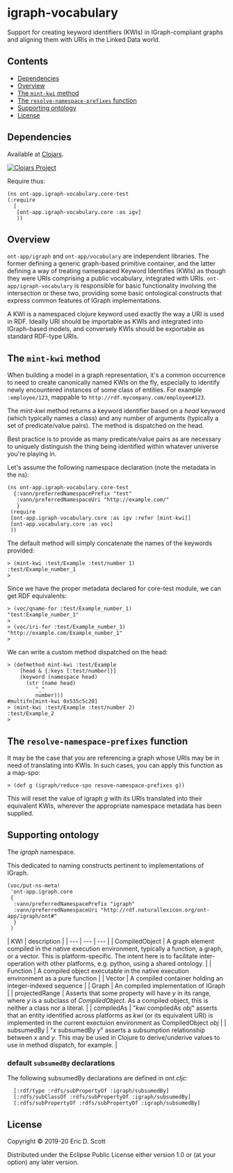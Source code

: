 # igraph-vocabulary

Support for creating keyword identifiers (KWIs) in IGraph-compliant graphs and aligning them with URIs in the Linked Data world. 

## Contents
- [Dependencies](#h2-dependencies)
- [Overview](#h2-overview)
- [The `mint-kwi` method](#h2-the-mint-kwi-method)
- [The `resolve-namespace-prefixes` function](#resolve-namespace-prefixes-function)
- [Supporting ontology](#h2-supporting-ontology)
- [License](#h2-license)

<a name="h2-dependencies"></a>
## Dependencies

Available at [Clojars](https://clojars.org/ont-app/igraph-vocabulary).

[![Clojars Project](https://img.shields.io/clojars/v/ont-app/igraph-vocabulary.svg)](https://clojars.org/ont-app/igraph-vocabulary)

Require thus:

```
(ns ont-app.igraph-vocabulary.core-test
(:require 
  [
   [ont-app.igraph-vocabulary.core :as igv]
   ))
```

<a name="h2-overview"></a>
## Overview

`ont-app/igraph` and `ont-app/vocabulary` are independent
libraries. The former defining a generic graph-based primitive
container, and the latter defining a way of treating namespaced
Keyword Identifies (KWIs) as though they were URIs comprising a public
vocabulary, integrated with URIs. `ont-app/igraph-vocabulary` is
responsible for basic functionality involving the intersection or
these two, providing some basic ontological constructs that express
common features of IGraph implementations.

A KWI is a namespaced clojure keyword used exactly the way a URI is
used in RDF. Ideally URI should be importable as KWIs and integrated
into IGraph-based models, and conversely KWIs should be exportable as
standard RDF-type URIs.

<a name="h2-the-mint-kwi-method"></a>

## The `mint-kwi` method

When building a model in a graph representation, it's a common
occurrence to need to create canonically named KWIs on the fly,
especially to identify newly encountered instances of some class of
entities. For example `:employee/123`, mappable to
`http://rdf.mycompany.com/employee#123`.

The _mint-kwi_ method returns a keyword identifier based on a _head_
keyword (which typically names a class) and any number of arguments
(typically a set of predicate/value pairs). The method is dispatched
on the head.

Best practice is to provide as many predicate/value pairs as are
necessary to uniquely distinguish the thing being identified within
whatever universe you're playing in.

Let's assume the following namespace declaration (note the metadata in
the ns):

```
(ns ont-app.igraph-vocabulary.core-test
  {:vann/preferredNamespacePrefix "test"
   :vann/preferredNamespaceUri "http://example.com/"
   }
 (require
 [ont-app.igraph-vocabulary.core :as igv :refer [mint-kwi]]
 [ont-app.vocabulary.core :as voc]
 ))

```

The default method will simply concatenate the names of the keywords provided:

```
> (mint-kwi :test/Example :test/number 1)
:test/Example_number_1
>
``` 

Since we have the proper metadata declared for core-test module,
we can get RDF equivalents:

```
> (voc/qname-for :test/Example_number_1)
"test:Example_number_1"
>
> (voc/iri-for :test/Example_number_1)
"http://example.com/Example_number_1"
> 
```

We can write a custom method dispatched on the head:

```
> (defmethod mint-kwi :test/Example
    [head & {:keys [:test/number]}]
    (keyword (namespace head)
      (str (name head)
         "_"
         number)))
#multifn[mint-kwi 0x535c5c20]
> (mint-kwi :test/Example :test/number 2)
:test/Example_2
> 
```
<a name="h2-resolve-namespace-prefixes-function"></a>
## The `resolve-namespace-prefixes` function

It may be the case that you are referencing a graph whose URIs may be
in need of translating into KWIs. In such cases, you can apply this function as a map-spo:

```
> (def g (igraph/reduce-spo resove-namespace-prefixes g))
```

This will reset the value of igraph _g_ with its URIs translated into
their equivalent KWIs, wherever the appropriate namespace metadata has
been supplied.

<a name="h2-supporting-ontology"></a>
## Supporting ontology

The _igraph_ namespace.

This dedicated to naming constructs pertinent to implementations of IGraph.

```
(voc/put-ns-meta!
 'ont-app.igraph.core
 {
  :vann/preferredNamespacePrefix "igraph"
  :vann/preferredNamespaceUri "http://rdf.naturallexicon.org/ont-app/igraph/ont#"
  }
 )
```

| KWI | description |
| --- | --- | --- |
| CompiledObject | A graph element compiled in the native execution environment, typically a function, a graph, or a vector. This is platform-specific. The intent here is to facilitate inter-operation with other platforms, e.g. python, using a shared ontology. |
| Function | A compiled object executable in the native execution environment as a pure function |
| Vector | A compiled container holding an integer-indexed sequence |
| Graph | An compiled implementation of IGraph |
| projectedRange | Asserts that some property will have _y_ in its range, where _y_ is a subclass of _CompiledObject_. As a compiled object, this is neither a class nor a literal. |
| compiledAs | "_kwi_ compiledAs _obj_" asserts that an entity identified across platforms as _kwi_ (or its equivalent URI) is implemented in the current exectuion environment as CompiledObject _obj_ |
| subsumedBy | "_x_ subsumedBy _y_" asserts a subsumption relationship between _x_ and _y_. This may be used in Clojure to derive/underive values to use in method dispatch, for example. |

### default `subsumedBy` declarations

The following subsumedBy declarations are defined in _ont.cljc_:

```
  [:rdf/type :rdfs/subPropertyOf :igraph/subsumedBy]
  [:rdfs/subClassOf :rdfs/subPropertyOf :igraph/subsumedBy]
  [:rdfs/subPropertyOf :rdfs/subPropertyOf :igraph/subsumedBy]

```


<a name="h2-license"></a>
## License

Copyright © 2019-20 Eric D. Scott

Distributed under the Eclipse Public License either version 1.0 or (at your option) any later version.
